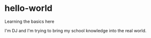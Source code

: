 # hello-world
Learning the basics here

I'm DJ and I'm trying to bring my school knowledge into the real world. 
